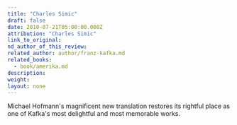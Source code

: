 ```yaml
---
title: "Charles Simic"
draft: false
date: 2010-07-21T05:00:00.000Z
attribution: "Charles Simic"
link_to_original:
nd_author_of_this_review:
related_author: author/franz-kafka.md
related_books:
  - book/amerika.md
description:
weight:
layout: none
---
```

Michael Hofmann's magnificent new translation restores its rightful place as one of Kafka's most delightful and most memorable works.

